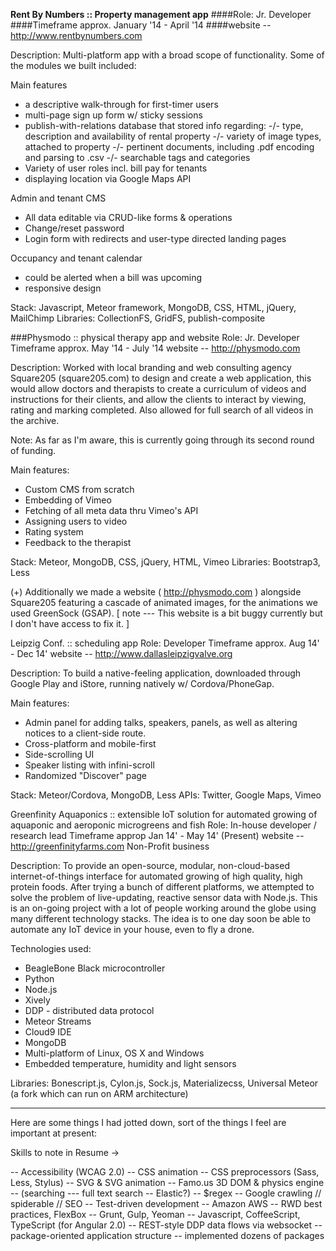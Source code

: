 **Rent By Numbers :: Property management app**
####Role: Jr. Developer
####Timeframe approx. January '14 - April '14
####website -- http://www.rentbynumbers.com

Description: Multi-platform app with a broad scope of functionality. Some of the modules we built included:

Main features
- a descriptive walk-through for first-timer users
- multi-page sign up form w/ sticky sessions
- publish-with-relations database that stored info regarding:
-/- type, description and availability of rental property
-/- variety of image types, attached to property
-/- pertinent documents, including .pdf encoding and parsing to .csv
-/- searchable tags and categories
- Variety of user roles incl. bill pay for tenants
- displaying location via Google Maps API

Admin and tenant CMS
- All data editable via CRUD-like forms & operations
- Change/reset password
- Login form with redirects and user-type directed landing pages

Occupancy and tenant calendar
- could be alerted when a bill was upcoming
- responsive design

Stack: Javascript, Meteor framework, MongoDB, CSS, HTML, jQuery, MailChimp
Libraries: CollectionFS, GridFS, publish-composite



###Physmodo :: physical therapy app and website
Role: Jr. Developer
Timeframe approx. May '14 - July '14
website -- http://physmodo.com

Description: Worked with local branding and web consulting agency Square205 (square205.com) to design and create a web application, this would allow doctors and therapists to create a curriculum of videos and instructions for their clients, and allow the clients to interact by viewing, rating and marking completed. Also allowed for full search of all videos in the archive. 

Note: As far as I'm aware, this is currently going through its second round of funding.

Main features:
- Custom CMS from scratch
- Embedding of Vimeo
- Fetching of all meta data thru Vimeo's API
- Assigning users to video
- Rating system
- Feedback to the therapist

Stack: Meteor, MongoDB, CSS, jQuery, HTML, Vimeo
Libraries: Bootstrap3, Less

(+) Additionally we made a website ( http://physmodo.com ) alongside Square205 featuring a cascade of animated images, for the animations we used GreenSock (GSAP).
[ note --- This website is a bit buggy currently but I don't have access to fix it. ]



Leipzig Conf. :: scheduling app
Role: Developer
Timeframe approx. Aug 14' - Dec 14'
website -- http://www.dallasleipzigvalve.org

Description: To build a native-feeling application, downloaded through Google Play and iStore, running natively w/ Cordova/PhoneGap.

Main features:
- Admin panel for adding talks, speakers, panels, as well as altering notices to a client-side route.
- Cross-platform and mobile-first
- Side-scrolling UI
- Speaker listing with infini-scroll
- Randomized "Discover" page

Stack: Meteor/Cordova, MongoDB, Less
APIs: Twitter, Google Maps, Vimeo


Greenfinity Aquaponics :: extensible IoT solution for automated growing of aquaponic and aeroponic microgreens and fish
Role: In-house developer / research lead
Timeframe approp Jan 14' - May 14' (Present)
website -- http://greenfinityfarms.com
Non-Profit business

Description: To provide an open-source, modular, non-cloud-based internet-of-things interface for automated growing of high quality, high protein foods. After trying a bunch of different platforms, we attempted to solve the problem of live-updating, reactive sensor data with Node.js. This is an on-going project with a lot of people working around the globe using many different technology stacks. The idea is to one day soon be able to automate any IoT device in your house, even to fly a drone.

Technologies used:
- BeagleBone Black microcontroller
- Python
- Node.js
- Xively
- DDP - distributed data protocol
- Meteor Streams
- Cloud9 IDE
- MongoDB
- Multi-platform of Linux, OS X and Windows
- Embedded temperature, humidity and light sensors

Libraries: Bonescript.js, Cylon.js, Sock.js, Materializecss, Universal Meteor (a fork which can run on ARM architecture)


-------------------------------------------------

Here are some things I had jotted down, sort of the things I feel are important at present:

Skills to note in Resume ->

-- Accessibility (WCAG 2.0)
-- CSS animation
-- CSS preprocessors (Sass, Less, Stylus)
-- SVG & SVG animation
-- Famo.us 3D DOM & physics engine
-- (searching --- full text search -- Elastic?)
-- $regex
-- Google crawling // spiderable // SEO
-- Test-driven development
-- Amazon AWS
-- RWD best practices, FlexBox
-- Grunt, Gulp, Yeoman
-- Javascript, CoffeeScript, TypeScript (for Angular 2.0)
-- REST-style DDP data flows via websocket
-- package-oriented application structure
-- implemented dozens of packages
